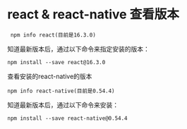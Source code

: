 # react & react-native  查看版本

     npm info react(目前是16.3.0)

知道最新版本后，通过以下命令来指定安装的版本：

```
npm install --save react@16.3.0
```

查看安装的react-native的版本 

    npm info react-native(目前是0.54.4)

知道最新版本后，通过以下命令来安装：
```
npm install --save react-native@0.54.4
```


